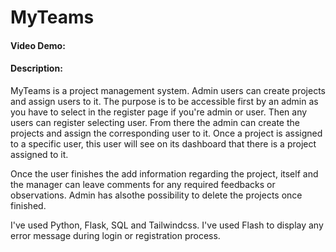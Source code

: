 # MyTeams
#### Video Demo:  <URL HERE>
#### Description:
MyTeams is a project management system. Admin users can create projects and assign users to it. 
The purpose is to be accessible first by an admin as you have to select in the register page if you're admin or user.
Then any users can register selecting user.
From there the admin can create the projects and assign the corresponding user to it. 
Once a project is assigned to a specific user, this user will see on its dashboard that there is a project assigned to it.

Once the user finishes the add information regarding the project, itself and the manager can leave comments for any required feedbacks or observations. Admin has alsothe possibility to delete the projects once finished.

I've used Python, Flask, SQL and Tailwindcss. I've used Flash to display any error message during login or registration process.
